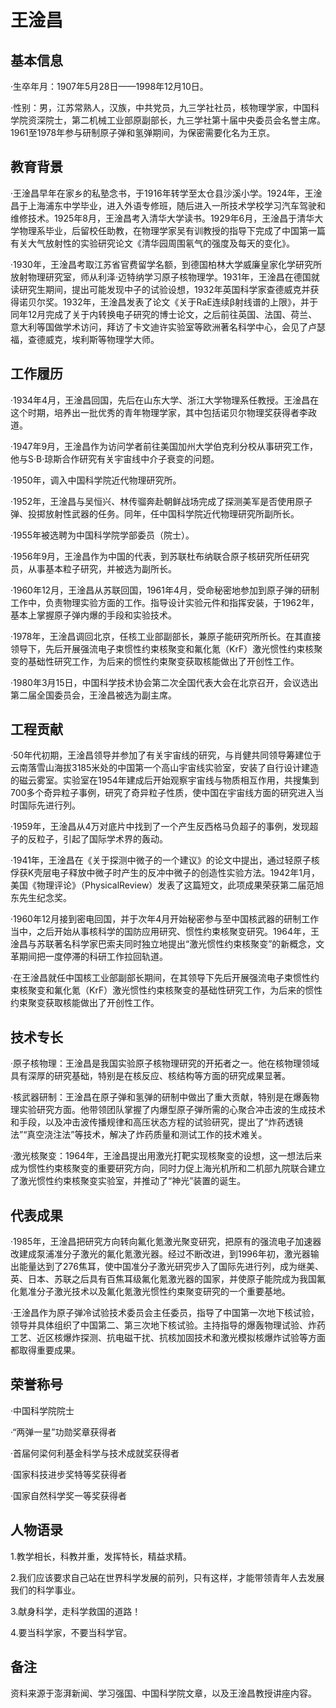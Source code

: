 # 王淦昌

## 基本信息

·生卒年月：1907年5月28日——1998年12月10日。

·性别：男，江苏常熟人，汉族，中共党员，九三学社社员，核物理学家，中国科学院资深院士，第二机械工业部原副部长，九三学社第十届中央委员会名誉主席。1961至1978年参与研制原子弹和氢弹期间，为保密需要化名为王京。

## 教育背景

·王淦昌早年在家乡的私塾念书，于1916年转学至太仓县沙溪小学。1924年，王淦昌于上海浦东中学毕业，进入外语专修班，随后进入一所技术学校学习汽车驾驶和维修技术。1925年8月，王淦昌考入清华大学读书。1929年6月，王淦昌于清华大学物理系毕业，后留校任助教，在物理学家吴有训教授的指导下完成了中国第一篇有关大气放射性的实验研究论文《清华园周围氡气的强度及每天的变化》。

·1930年，王淦昌考取江苏省官费留学名额，到德国柏林大学威廉皇家化学研究所放射物理研究室，师从利泽·迈特纳学习原子核物理学。1931年，王淦昌在德国就读研究生期间，提出可能发现中子的试验设想，1932年英国科学家查德威克并获得诺贝尔奖。1932年，王淦昌发表了论文《关于RaE连续β射线谱的上限》，并于同年12月完成了关于内转换电子研究的博士论文，之后前往英国、法国、荷兰、意大利等国做学术访问，拜访了卡文迪许实验室等欧洲著名科学中心，会见了卢瑟福，查德威克，埃利斯等物理学大师。

## 工作履历

·1934年4月，王淦昌回国，先后在山东大学、浙江大学物理系任教授。王淦昌在这个时期，培养出一批优秀的青年物理学家，其中包括诺贝尔物理奖获得者李政道。

·1947年9月，王淦昌作为访问学者前往美国加州大学伯克利分校从事研究工作，他与S·B·琼斯合作研究有关宇宙线中介子衰变的问题。

·1950年，调入中国科学院近代物理研究所。

·1952年，王淦昌与吴恒兴、林传骝奔赴朝鲜战场完成了探测美军是否使用原子弹、投掷放射性武器的任务。同年，任中国科学院近代物理研究所副所长。

·1955年被选聘为中国科学院学部委员（院士）。

·1956年9月，王淦昌作为中国的代表，到苏联杜布纳联合原子核研究所任研究员，从事基本粒子研究，并被选为副所长。

·1960年12月，王淦昌从苏联回国，1961年4月，受命秘密地参加到原子弹的研制工作中，负责物理实验方面的工作。指导设计实验元件和指挥安装，于1962年，基本上掌握原子弹内爆的手段和实验技术。

·1978年，王淦昌调回北京，任核工业部副部长，兼原子能研究所所长。在其直接领导下，先后开展强流电子束惯性约束核聚变和氟化氪（KrF）激光惯性约束核聚变的基础性研究工作，为后来的惯性约束聚变获取核能做出了开创性工作。

·1980年3月15日，中国科学技术协会第二次全国代表大会在北京召开，会议选出第二届全国委员会，王淦昌被选为副主席。

## 工程贡献

·50年代初期，王淦昌领导并参加了有关宇宙线的研究，与肖健共同领导筹建位于云南落雪山海拔3185米处的中国第一个高山宇宙线实验室，安装了自行设计建造的磁云雾室。实验室在1954年建成后开始观察宇宙线与物质相互作用，共搜集到700多个奇异粒子事例，研究了奇异粒子性质，使中国在宇宙线方面的研究进入当时国际先进行列。

·1959年，王淦昌从4万对底片中找到了一个产生反西格马负超子的事例，发现超子的反粒子，引起了国际学术界的轰动。

·1941年，王淦昌在《关于探测中微子的一个建议》的论文中提出，通过轻原子核俘获K壳层电子释放中微子时产生的反冲中微子的创造性实验方法。1942年1月，美国《物理评论》（PhysicalReview）发表了这篇短文，此项成果荣获第二届范旭东先生纪念奖。

·1960年12月接到密电回国，并于次年4月开始秘密参与至中国核武器的研制工作当中，之后开始从事核科学的国防应用研究、惯性约束核聚变研究。1964年，王淦昌与苏联著名科学家巴索夫同时独立地提出“激光惯性约束核聚变”的新概念，文革期间把一度停滞的科研工作拉回轨道。

·在王淦昌就任中国核工业部副部长期间，在其领导下先后开展强流电子束惯性约束核聚变和氟化氪（KrF）激光惯性约束核聚变的基础性研究工作，为后来的惯性约束聚变获取核能做出了开创性工作。

## 技术专长

·原子核物理：王淦昌是我国实验原子核物理研究的开拓者之一。他在核物理领域具有深厚的研究基础，特别是在核反应、核结构等方面的研究成果显著。

·核武器研制：王淦昌在原子弹和氢弹的研制中做出了重大贡献，特别是在爆轰物理实验研究方面。他带领团队掌握了内爆型原子弹所需的心聚合冲击波的生成技术和手段，以及冲击波传播规律和高压状态方程的试验研究，提出了“炸药透镜法”“真空浇注法”等技术，解决了炸药质量和测试工作的技术难关。

·激光核聚变：1964年，王淦昌提出用激光打靶实现核聚变的设想，这一想法后来成为惯性约束核聚变的重要研究方向，同时力促上海光机所和二机部九院联合建立了激光惯性约束核聚变实验室，并推动了“神光”装置的诞生。

## 代表成果

·1985年，王淦昌把研究方向转向氟化氪激光聚变研究，把原有的强流电子加速器改建成泵浦准分子激光的氟化氪激光器。经过不断改进，到1996年初，激光器输出能量达到了276焦耳，使中国准分子激光研究步入了国际先进行列，成为继美、英、日本、苏联之后具有百焦耳级氟化氪激光器的国家，并使原子能院成为我国氟化氪准分子激光技术以及氟化氪激光惯性约束聚变研究的一个重要基地。

·王淦昌作为原子弹冷试验技术委员会主任委员，指导了中国第一次地下核试验，领导并具体组织了中国第二、第三次地下核试验。主持指导的爆轰物理试验、炸药工艺、近区核爆炸探测、抗电磁干扰、抗核加固技术和激光模拟核爆炸试验等方面都取得重要成果。

## 荣誉称号

·中国科学院院士

·“两弹一星”功勋奖章获得者

·首届何梁何利基金科学与技术成就奖获得者

·国家科技进步奖特等奖获得者

·国家自然科学奖一等奖获得者

## 人物语录

1.教学相长，科教并重，发挥特长，精益求精。

2.我们应该要求自己站在世界科学发展的前列，只有这样，才能带领青年人去发展我们的科学事业。

3.献身科学，走科学救国的道路！

4.要当科学家，不要当科学官。

## 备注

资料来源于澎湃新闻、学习强国、中国科学院文章，以及王淦昌教授讲座内容。
